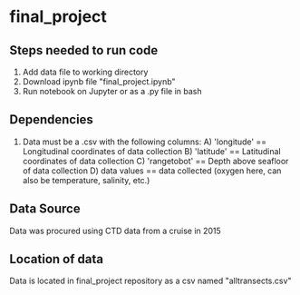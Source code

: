 # final_project

## Steps needed to run code
1. Add data file to working directory
2. Download ipynb file "final_project.ipynb"
3. Run notebook on Jupyter or as a .py file in bash

## Dependencies
1. Data must be a .csv with the following columns:
  A) 'longitude' == Longitudinal coordinates of data collection
  B) 'latitude' == Latitudinal coordinates of data collection
  C) 'rangetobot' == Depth above seafloor of data collection
  D) data values == data collected (oxygen here, can also be temperature, salinity, etc.)
  
## Data Source
Data was procured using CTD data from a cruise in 2015 

## Location of data
Data is located in final_project repository as a csv named "alltransects.csv"
